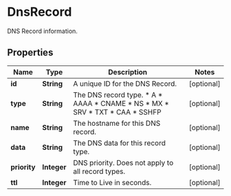 

# DnsRecord

DNS Record information.

## Properties

| Name | Type | Description | Notes |
|------------ | ------------- | ------------- | -------------|
|**id** | **String** | A unique ID for the DNS Record. |  [optional] |
|**type** | **String** | The DNS record type.  * A * AAAA * CNAME * NS * MX * SRV * TXT * CAA * SSHFP |  [optional] |
|**name** | **String** | The hostname for this DNS record. |  [optional] |
|**data** | **String** | The DNS data for this record type. |  [optional] |
|**priority** | **Integer** | DNS priority. Does not apply to all record types. |  [optional] |
|**ttl** | **Integer** | Time to Live in seconds. |  [optional] |



